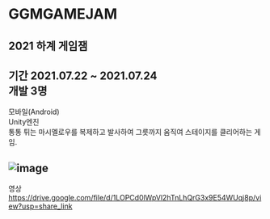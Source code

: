 # GGMGAMEJAM
2021 하계 게임잼
----
기간 2021.07.22 ~ 2021.07.24\
개발 3명
----
모바일(Android)\
Unity엔진\
통통 튀는 마시멜로우를 복제하고 발사하여 그릇까지 움직여 스테이지를 클리어하는 게임.

![image](https://user-images.githubusercontent.com/71059162/200168988-00667574-312e-478f-a782-007d4a0d68bb.png)
----
영상
https://drive.google.com/file/d/1LOPCd0lWpVl2hTnLhQrG3x9E54WUqj8p/view?usp=share_link
